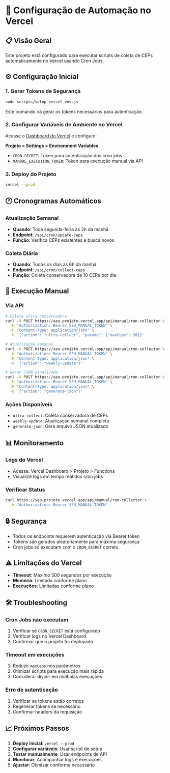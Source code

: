 # 🚀 Configuração de Automação no Vercel

## 📋 Visão Geral

Este projeto está configurado para executar scripts de coleta de CEPs automaticamente no Vercel usando Cron Jobs.

## ⚙️ Configuração Inicial

### 1. Gerar Tokens de Segurança

```bash
node scripts/setup-vercel-env.js
```

Este comando irá gerar os tokens necessários para autenticação.

### 2. Configurar Variáveis de Ambiente no Vercel

Acesse o [Dashboard do Vercel](https://vercel.com/dashboard) e configure:

**Projeto > Settings > Environment Variables**

- `CRON_SECRET`: Token para autenticação dos cron jobs
- `MANUAL_EXECUTION_TOKEN`: Token para execução manual via API

### 3. Deploy do Projeto

```bash
vercel --prod
```

## 🕐 Cronogramas Automáticos

### Atualização Semanal
- **Quando**: Toda segunda-feira às 2h da manhã
- **Endpoint**: `/api/cron/update-ceps`
- **Função**: Verifica CEPs existentes e busca novos

### Coleta Diária
- **Quando**: Todos os dias às 6h da manhã  
- **Endpoint**: `/api/cron/collect-ceps`
- **Função**: Coleta conservadora de 10 CEPs por dia

## 🔧 Execução Manual

### Via API

```bash
# Coleta ultra conservadora
curl -X POST https://seu-projeto.vercel.app/api/manual/run-collector \
  -H "Authorization: Bearer SEU_MANUAL_TOKEN" \
  -H "Content-Type: application/json" \
  -d '{"action": "ultra-collect", "params": {"maxCeps": 20}}'

# Atualização semanal
curl -X POST https://seu-projeto.vercel.app/api/manual/run-collector \
  -H "Authorization: Bearer SEU_MANUAL_TOKEN" \
  -H "Content-Type: application/json" \
  -d '{"action": "weekly-update"}'

# Gerar JSON atualizado
curl -X POST https://seu-projeto.vercel.app/api/manual/run-collector \
  -H "Authorization: Bearer SEU_MANUAL_TOKEN" \
  -H "Content-Type: application/json" \
  -d '{"action": "generate-json"}'
```

### Ações Disponíveis

- `ultra-collect`: Coleta conservadora de CEPs
- `weekly-update`: Atualização semanal completa
- `generate-json`: Gera arquivo JSON atualizado

## 📊 Monitoramento

### Logs do Vercel
- Acesse: Vercel Dashboard > Projeto > Functions
- Visualize logs em tempo real dos cron jobs

### Verificar Status
```bash
curl https://seu-projeto.vercel.app/api/manual/run-collector \
  -H "Authorization: Bearer SEU_MANUAL_TOKEN"
```

## 🔒 Segurança

- Todos os endpoints requerem autenticação via Bearer token
- Tokens são gerados aleatoriamente para máxima segurança
- Cron jobs só executam com o `CRON_SECRET` correto

## ⚠️ Limitações do Vercel

- **Timeout**: Máximo 300 segundos por execução
- **Memória**: Limitada conforme plano
- **Execuções**: Limitadas conforme plano

## 🛠️ Troubleshooting

### Cron Jobs não executam
1. Verificar se `CRON_SECRET` está configurado
2. Verificar logs no Vercel Dashboard
3. Confirmar que o projeto foi deployado

### Timeout em execuções
1. Reduzir `maxCeps` nos parâmetros
2. Otimizar scripts para execução mais rápida
3. Considerar dividir em múltiplas execuções

### Erro de autenticação
1. Verificar se tokens estão corretos
2. Regenerar tokens se necessário
3. Confirmar headers da requisição

## 📈 Próximos Passos

1. **Deploy inicial**: `vercel --prod`
2. **Configurar variáveis**: Usar script de setup
3. **Testar manualmente**: Usar endpoints de API
4. **Monitorar**: Acompanhar logs e execuções
5. **Ajustar**: Otimizar conforme necessário
